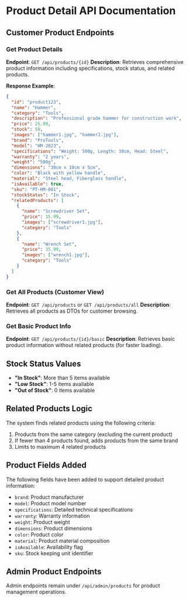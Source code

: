 # Product Detail API Documentation

## Customer Product Endpoints

### Get Product Details
**Endpoint**: `GET /api/products/{id}`
**Description**: Retrieves comprehensive product information including specifications, stock status, and related products.

**Response Example**:
```json
{
  "id": "product123",
  "name": "Hammer",
  "category": "Tools",
  "description": "Professional grade hammer for construction work",
  "price": 25.99,
  "stock": 50,
  "images": ["hammer1.jpg", "hammer2.jpg"],
  "brand": "ProTools",
  "model": "HM-2023",
  "specifications": "Weight: 500g, Length: 30cm, Head: Steel",
  "warranty": "2 years",
  "weight": "500g",
  "dimensions": "30cm x 10cm x 5cm",
  "color": "Black with yellow handle",
  "material": "Steel head, Fiberglass handle",
  "isAvailable": true,
  "sku": "PT-HM-001",
  "stockStatus": "In Stock",
  "relatedProducts": [
    {
      "name": "Screwdriver Set",
      "price": 15.99,
      "images": ["screwdriver1.jpg"],
      "category": "Tools"
    },
    {
      "name": "Wrench Set",
      "price": 35.99,
      "images": ["wrench1.jpg"],
      "category": "Tools"
    }
  ]
}
```

### Get All Products (Customer View)
**Endpoint**: `GET /api/products` or `GET /api/products/all`
**Description**: Retrieves all products as DTOs for customer browsing.

### Get Basic Product Info
**Endpoint**: `GET /api/products/{id}/basic`
**Description**: Retrieves basic product information without related products (for faster loading).

## Stock Status Values
- **"In Stock"**: More than 5 items available
- **"Low Stock"**: 1-5 items available
- **"Out of Stock"**: 0 items available

## Related Products Logic
The system finds related products using the following criteria:
1. Products from the same category (excluding the current product)
2. If fewer than 4 products found, adds products from the same brand
3. Limits to maximum 4 related products

## Product Fields Added
The following fields have been added to support detailed product information:
- `brand`: Product manufacturer
- `model`: Product model number
- `specifications`: Detailed technical specifications
- `warranty`: Warranty information
- `weight`: Product weight
- `dimensions`: Product dimensions
- `color`: Product color
- `material`: Product material composition
- `isAvailable`: Availability flag
- `sku`: Stock keeping unit identifier

## Admin Product Endpoints
Admin endpoints remain under `/api/admin/products` for product management operations.